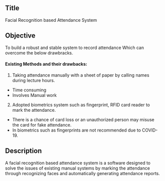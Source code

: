 ## Title
Facial Recognition based Attendance System
## Objective
To build a robust and stable system to record attendance Which can overcome the below drawbracks.<br>
#### Existing Methods and their drawbacks:
1. Taking attendance manually with a sheet of paper by calling names during lecture hours. <br>
  - Time consuming
  - Involves Manual work
2. Adopted biometrics system such as fingerprint, RFID card reader to mark the attendance.<br>
  - There is a chance of card loss or an unauthorized person may misuse the card for fake attendance.
  - In biometrics such as fingerprints are not recommended due to COVID-19.
## Description
A facial recognition based attendance system is a software designed to solve the issues of existing manual systems by marking the attendance through recognizing faces and automatically generating attendance reports.
